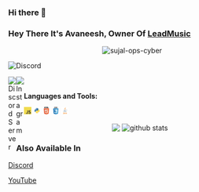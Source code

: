 ### Hi there 👋

<!--
**lovepytho/lovepytho** is a ✨ _special_ ✨ repository because its `README.md` (this file) appears on your GitHub profile.

Here are some ideas to get you started:

- 🔭 I’m currently working on ...
- 🌱 I’m currently learning ...
- 👯 I’m looking to collaborate on ...
- 🤔 I’m looking for help with ...
- 💬 Ask me about ...
- 📫 How to reach me: ...
- 😄 Pronouns: ...
- ⚡ Fun fact: ...
-->
### Hey There It's Avaneesh, Owner Of [LeadMusic](https://discord.com/api/oauth2/authorize?client_id=1074661547827273810&permissions=1949577896928&scope=applications.commands%20bot)

<p align="center"> <img src="https://komarev.com/ghpvc/?username=lovepytho" alt="sujal-ops-cyber" /> </p>

![Discord](https://discord.c99.nl/widget/theme-2/601487810720956416.png)

<a href="https://discord.gg/mrCVJcX8My">

  <img align="left" alt="Discord Server" width="16px" src="https://cdn.jsdelivr.net/npm/simple-icons@v3/icons/discord.svg" />

</a>



<a href="https://instagram.com/avaneesh_chan/">

  <img align="left" alt="Instagram" width="16px" src="https://cdn.jsdelivr.net/npm/simple-icons@v3/icons/instagram.svg" />

</a>

<br />

**Languages and Tools:** &nbsp;

 <code><img height="15" src="https://raw.githubusercontent.com/github/explore/80688e429a7d4ef2fca1e82350fe8e3517d3494d/topics/javascript/javascript.png"></code> <code><img height="15" src="https://raw.githubusercontent.com/github/explore/80688e429a7d4ef2fca1e82350fe8e3517d3494d/topics/python/python.png"></code> <code><img height="15" src="https://raw.githubusercontent.com/github/explore/80688e429a7d4ef2fca1e82350fe8e3517d3494d/topics/html/html.png"></code> <code><img height="15" src="https://raw.githubusercontent.com/github/explore/80688e429a7d4ef2fca1e82350fe8e3517d3494d/topics/css/css.png"></code> <code><img height="15" src="https://raw.githubusercontent.com/github/explore/80688e429a7d4ef2fca1e82350fe8e3517d3494d/topics/java/java.png"></code>

 

<p align="center">

  <img align="center" src="https://github-readme-stats.vercel.app/api/top-langs/?username=lovepytho&theme=radical&hide_langs_below=1&layout=compact" />

  <img align="center" src="https://github-readme-stats.vercel.app/api?username=lovepytho&show_icons=true&theme=radical&line_height=21" alt="github stats"/>

 

  

### Also Available In

[Discord](https://discord.gg/groot)<br>

[YouTube](https://youtube.com/channel/UCWq2JVhPGIQJOKr35rSVhiw)
